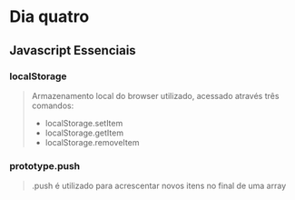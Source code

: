 # Dia quatro

## Javascript Essenciais 
### localStorage
> Armazenamento local do browser utilizado, acessado através três comandos:
> * localStorage.setItem
> * localStorage.getItem
> * localStorage.removeItem

### prototype.push
> .push é utilizado para acrescentar novos itens no final de uma array
